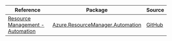 | Reference | Package | Source |
|---|---|---|
|[Resource Management - Automation](resourcemanager.automation-readme.md)|[Azure.ResourceManager.Automation](https://www.nuget.org/packages/Azure.ResourceManager.Automation)|[GitHub](https://github.com/Azure/azure-sdk-for-net/blob/main/sdk/automation/Azure.ResourceManager.Automation)|

